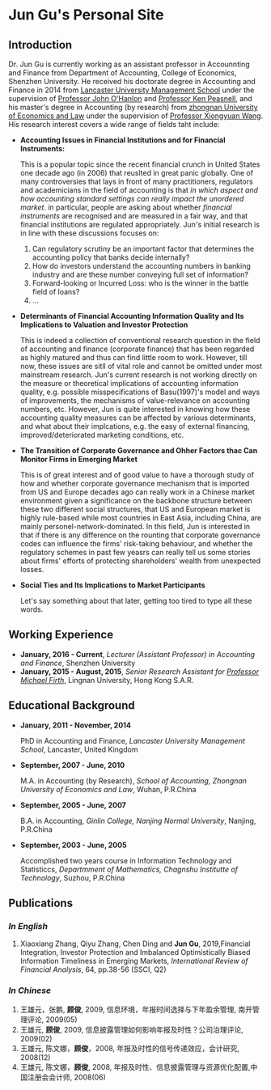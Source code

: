 Jun Gu's Personal Site
======================


## Introduction

Dr. Jun Gu is currently working as an assistant professor in Accounnting and Finance from Department of Accounting, College of Economics, Shenzhen University. He received his doctorate degree in Accounting and Finance in 2014 from [Lancaster University Management School](https://www.lancaster.ac.uk/lums/) under the supervision of [Professor John O'Hanlon](https://www.lancaster.ac.uk/lums/people/john-ohanlon) and [Professor Ken Peasnell](https://www.lancaster.ac.uk/lums/people/ken-peasnell), and his master's degree in Accounting (by research) from [zhongnan University of Economics and Law](http://kjxy.zuel.edu.cn/) under the supervision of [Professor Xiongyuan Wang](http://faculty.zuel.edu.cn/kjxy/wxy/list.htm). His research interest covers a wide range of fields taht include:

- **Accounting Issues in Financial Institutions and for Financial Instruments:**

  This is a popular topic since the recent financial crunch in United States one decade ago (in 2006) that reuslted in great panic globally. One of many controversies that lays in front of many practitioners, regulators and academicians in the field of accounting is that *in which aspect and how accounting standard settings can really impact the unordered market*. in particular, people are asking about whether *financial instruments* are recognised and are measured in a fair way, and that financial institutions are regulated appropriately. Jun's initial research is in line with these discussions focuses on:
  
  1. Can regulatory scrutiny be an important factor that determines the accounting policy that banks decide internally?
  2. How do investors understand the accounting numbers in banking industry and are these number conveying full set of information?
  3. Forward-looking or Incurred Loss: who is the winner in the battle field of loans?
  4. ...
  
  
- **Determinants of Financial Accounting Information Quality and Its Implications to Valuation and Investor Protection**

   This is indeed a collection of conventional research question in the field of accounting and finance (corporate finance) that has been regarded as highly matured and thus can find little room to work. However, till now, these issues are sitll of vital role and cannot be omitted under most mainstream research. Jun's current research is not working directly on the measure or theoretical implications of accounting information quality, e.g. possible misspecifications of Basu(1997)'s model and ways of improvements, the mechanisms of value-relevance on accounting numbers, etc. However, Jun is quite interested in knowing how these accounting quality measures can be affected by various determinants, and what about their implcations, e.g. the easy of external financing, improved/deteriorated marketing conditions, etc. 


- **The Transition of Corporate Governance and Ohher Factors thac Can Monitor Firms in Emerging Market**

  This is of great interest and of good value to have a thorough study of how and whether corporate governance mechanism that is imported from US and Europe decades ago can really work in a Chinese market environment given a significance on the backbone structure between these two different social structures, that US and European market is highly rule-based while most countries in East Asia, including China, are mainly personel-network-dominated. In this field, Jun is interested in that if there is any difference on the rounting that corporate governance codes can influence the firms' risk-taking behaviour, and whether the regulatory schemes in past few yeasrs can really tell us some stories about firms' efforts of protecting shareholders' wealth from unexpected losses.


- **Social Ties and Its Implications to Market Participants**

   Let's say something about that later, getting too tired to type all these words.
   
   
## Working Experience

- **January, 2016 - Current**, *Lecturer (Assistant Professor) in Accounting and Finance*, Shenzhen University
- **January, 2015 - August, 2015**, *Senior Research Assistant for [Professor Michael Firth](https://www.ln.edu.hk/fin_ins/firth.php)*, Lingnan University, Hong Kong S.A.R.


## Educational Background

- **January, 2011 - November, 2014**
   
   PhD in Accounting and Finance, *Lancaster University Management School*, Lancaster, United Kingdom
- **September, 2007 - June, 2010**
  
   M.A. in Accounting (by Research), *School of Accounting, Zhongnan University of Economics and Law*, Wuhan, P.R.China
- **September, 2005 - June, 2007**
   
   B.A. in Accounting, *Ginlin College, Nanjing Normal University*, Nanjing, P.R.China
- **September, 2003 - June, 2005**
   
   Accomplished two years course in Information Technology and Statisticcs, *Departmment of Mathematics, Chagnshu Institutte of Technology*, Suzhou, P.R.China

## Publications
### *In English*

1.	Xiaoxiang Zhang, Qiyu Zhang, Chen Ding and **Jun Gu**, 2019,Financial Integration, Investor Protection and Imbalanced Optimistically Biased Information Timeliness in Emerging Markets, *International Review of Financial Analysis*, 64, pp.38-56 (SSCI, Q2)

### *In Chinese*

1.	王雄元，张鹏, **顾俊**, 2009, 信息环境，年报时间选择与下年盈余管理, 南开管理评论, 2009(05)
3.	王雄元, **顾俊**, 2009, 信息披露管理如何影响年报及时性？公司治理评论, 2009(02)
4.	王雄元, 陈文娜，**顾俊**，2008, 年报及时性的信号传递效应，会计研究, 2008(12) 
5.	王雄元, 陈文娜，**顾俊**, 2008, 年报及时性、信息披露管理与资源优化配置,中国注册会会计师, 2008(06)

